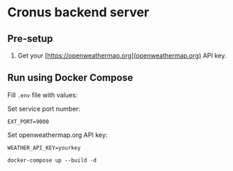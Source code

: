 # Cronus backend server

## Pre-setup

1. Get your [https://openweathermap.org](openweathermap.org) API key.

## Run using Docker Compose

Fill `.env` file with values:

Set service port number:

```dotenv
EXT_PORT=9000
```

Set openweathermap.org API key:

```dotenv
WEATHER_API_KEY=yourkey
```

```shell
docker-compose up --build -d
```
